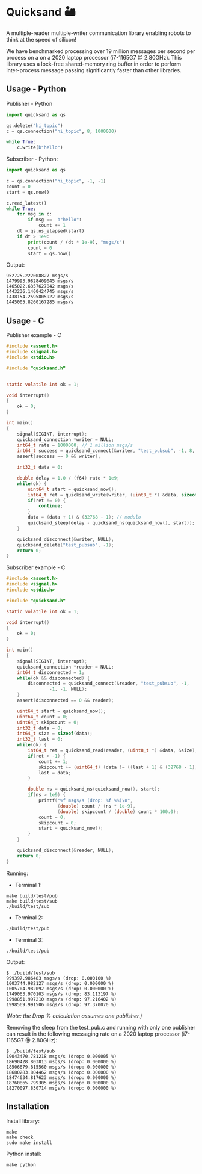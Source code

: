 # Quicksand 🏜️

A multiple-reader multiple-writer communication library enabling robots to think at the speed of silicon!

We have benchmarked processing over 19 million messages per second per process on a on a 2020 laptop processor (i7-1165G7 @ 2.80GHz). This library uses a lock-free shared-memory ring buffer in order to perform inter-process message passing significantly faster than other libraries.

## Usage - Python

Publisher - Python
```Python
import quicksand as qs

qs.delete("hi_topic")
c = qs.connection("hi_topic", 8, 1000000)

while True:
    c.write(b"hello")
```

Subscriber - Python:
```Python
import quicksand as qs

c = qs.connection("hi_topic", -1, -1)
count = 0
start = qs.now()

c.read_latest()
while True:
    for msg in c:
        if msg ==  b"hello":
            count += 1
    dt = qs.ns_elapsed(start)
    if dt > 1e9:
        print(count / (dt * 1e-9), "msgs/s")
        count = 0
        start = qs.now()
```

Output:
```
952725.222008827 msgs/s
1479993.9828409045 msgs/s
1465022.6357627842 msgs/s
1443236.1460424745 msgs/s
1438154.2595805922 msgs/s
1445005.8260167285 msgs/s
```

## Usage - C

Publisher example - C
```C
#include <assert.h>
#include <signal.h>
#include <stdio.h>

#include "quicksand.h"


static volatile int ok = 1;

void interrupt()
{
	ok = 0;
}

int main()
{
	signal(SIGINT, interrupt);
	quicksand_connection *writer = NULL;
	int64_t rate = 1000000; // 1 million msgs/s
	int64_t success = quicksand_connect(&writer, "test_pubsub", -1, 8, rate, NULL);
	assert(success == 0 && writer);

	int32_t data = 0;

	double delay = 1.0 / (f64) rate * 1e9;
	while(ok) {
		uint64_t start = quicksand_now();
		int64_t ret = quicksand_write(writer, (uint8_t *) &data, sizeof(data));
		if(ret != 0) {
			continue;
		}
		data = (data + 1) & (32768 - 1); // modulo
		quicksand_sleep(delay - quicksand_ns(quicksand_now(), start));
	}

	quicksand_disconnect(&writer, NULL);
	quicksand_delete("test_pubsub", -1);
	return 0;
}
```


Subscriber example - C
```C
#include <assert.h>
#include <signal.h>
#include <stdio.h>

#include "quicksand.h"

static volatile int ok = 1;

void interrupt()
{
	ok = 0;
}

int main()
{
	signal(SIGINT, interrupt);
	quicksand_connection *reader = NULL;
	int64_t disconnected = 1;
	while(ok && disconnected) {
		disconnected = quicksand_connect(&reader, "test_pubsub", -1,
				-1, -1, NULL);
	}
	assert(disconnected == 0 && reader);

	uint64_t start = quicksand_now();
	uint64_t count = 0;
	uint64_t skipcount = 0;
	int32_t data = 0;
	int64_t size = sizeof(data);
	int32_t last = 0;
	while(ok) {
		int64_t ret = quicksand_read(reader, (uint8_t *) &data, &size);
		if(ret > -1) {
			count += 1;
			skipcount += (uint64_t) (data != ((last + 1) & (32768 - 1)));
			last = data;
		}

		double ns = quicksand_ns(quicksand_now(), start);
		if(ns > 1e9) {
			printf("%f msgs/s (drop: %f %%)\n",
			       (double) count / (ns * 1e-9),
			       (double) skipcount / (double) count * 100.0);
			count = 0;
			skipcount = 0;
			start = quicksand_now();
		}
	}

	quicksand_disconnect(&reader, NULL);
	return 0;
}
```


Running:

* Terminal 1:
```
make build/test/pub
make build/test/sub
./build/test/sub
```
* Terminal 2:
```
./build/test/pub
```

* Terminal 3:
```
./build/test/pub
```

Output:
```
$ ./build/test/sub
999397.986483 msgs/s (drop: 0.000100 %)
1003744.982127 msgs/s (drop: 0.000000 %)
1005704.982092 msgs/s (drop: 0.000000 %)
1749063.970103 msgs/s (drop: 83.113197 %)
1998851.997210 msgs/s (drop: 97.216402 %)
1998569.991506 msgs/s (drop: 97.370070 %)
```
*(Note: the Drop % calculation assumes one publisher.)*

Removing the sleep from the test_pub.c and running with only one publisher can result in the following messaging rate on a 2020 laptop processor (i7-1165G7 @ 2.80GHz):

```
$ ./build/test/sub
19043470.781218 msgs/s (drop: 0.000005 %)
18690428.803813 msgs/s (drop: 0.000000 %)
18506879.815560 msgs/s (drop: 0.000000 %)
18680283.804462 msgs/s (drop: 0.000000 %)
18474634.817623 msgs/s (drop: 0.000000 %)
18760865.799305 msgs/s (drop: 0.000000 %)
18270097.830714 msgs/s (drop: 0.000000 %)
```

## Installation

Install library:
```
make
make check
sudo make install
```

Python install:
```
make python
```
